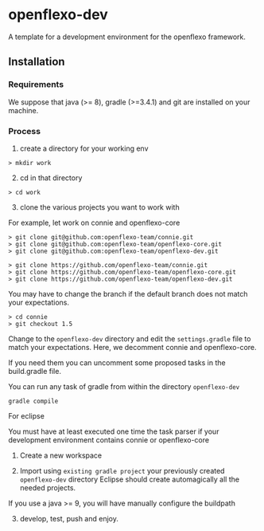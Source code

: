 # openflexo-dev
A template for a development environment for the openflexo framework.


## Installation

### Requirements
We suppose that java (>= 8), gradle (>=3.4.1) and git are installed on your machine.


### Process
1) create a directory for your working env

```
> mkdir work
```

2) cd in that directory

```
> cd work
```

3) clone the various projects you want to work with

For example, let work on connie and openflexo-core

```
> git clone git@github.com:openflexo-team/connie.git
> git clone git@github.com:openflexo-team/openflexo-core.git
> git clone git@github.com:openflexo-team/openflexo-dev.git
```

```
> git clone https://github.com/openflexo-team/connie.git
> git clone https://github.com/openflexo-team/openflexo-core.git
> git clone https://github.com/openflexo-team/openflexo-dev.git
```
You may have to change the branch if the default branch does not match your expectations.

```
> cd connie
> git checkout 1.5
```

Change to the `openflexo-dev` directory and edit the `settings.gradle` file to match your expectations. Here, we decomment connie and openflexo-core.

If you need them you can uncomment some proposed tasks in the build.gradle file.

You can run any task of gradle from within the directory `openflexo-dev`

```
gradle compile
```


For eclipse

You must have at least executed one time the task parser if your development environment contains connie or openflexo-core

1) Create a new workspace

2) Import using `existing gradle project` your previously created `openflexo-dev` directory
Eclipse should create automagically all the needed projects.

If you use a java >= 9, you will have manually configure the buildpath

3) develop, test, push and enjoy.
